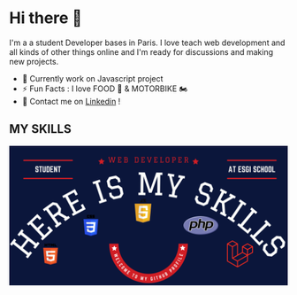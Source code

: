 # Hi there 👋


I'm a a student Developer bases in Paris. I love teach web development and all kinds of other things online and I'm ready for discussions and making new projects.

* 💼 Currently work on Javascript project
* ⚡️ Fun Facts : I love FOOD 🌭 & MOTORBIKE 🏍
* 📱  Contact me on  [Linkedin](https://www.linkedin.com/in/marinedacalor/) !


## MY SKILLS

![web developer](https://github.com/Marine971/Marine971/blob/main/web%20developer.png?raw=true)



